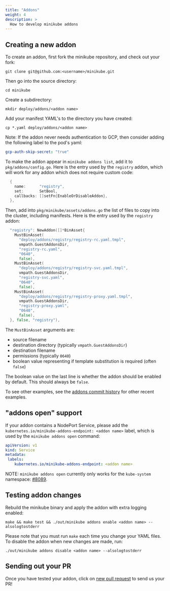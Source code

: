 ```yaml
---
title: "Addons"
weight: 4
description: >
  How to develop minikube addons
---
```


## Creating a new addon

To create an addon, first fork the minikube repository, and check out your fork:

```shell
git clone git@github.com:<username>/minikube.git
```

Then go into the source directory:

```shell
cd minikube
```

Create a subdirectory:

```shell
mkdir deploy/addons/<addon name>
```

Add your manifest YAML's to the directory you have created:

```shell
cp *.yaml deploy/addons/<addon name>
```

Note: If the addon never needs authentication to GCP, then consider adding the following label to the pod's yaml:

```yaml
gcp-auth-skip-secret: "true"
```

To make the addon appear in `minikube addons list`, add it to `pkg/addons/config.go`. Here is the entry used by the `registry` addon, which will work for any addon which does not require custom code:

```go
  {
    name:      "registry",
    set:       SetBool,
    callbacks: []setFn{EnableOrDisableAddon},
  },
```

Then, add into `pkg/minikube/assets/addons.go` the list of files to copy into the cluster, including manifests. Here is the entry used by the `registry` addon:

```go
  "registry": NewAddon([]*BinAsset{
    MustBinAsset(
      "deploy/addons/registry/registry-rc.yaml.tmpl",
      vmpath.GuestAddonsDir,
      "registry-rc.yaml",
      "0640",
      false),
    MustBinAsset(
      "deploy/addons/registry/registry-svc.yaml.tmpl",
      vmpath.GuestAddonsDir,
      "registry-svc.yaml",
      "0640",
      false),
    MustBinAsset(
      "deploy/addons/registry/registry-proxy.yaml.tmpl",
      vmpath.GuestAddonsDir,
      "registry-proxy.yaml",
      "0640",
      false),
  }, false, "registry"),
```

The `MustBinAsset` arguments are:

* source filename
* destination directory (typically `vmpath.GuestAddonsDir`)
* destination filename
* permissions (typically `0640`)
* boolean value representing if template substitution is required (often `false`)

The boolean value on the last line is whether the addon should be enabled by default. This should always be `false`.

To see other examples, see the [addons commit history](https://github.com/kubernetes/minikube/commits/master/deploy/addons) for other recent examples.

## "addons open" support

If your addon contains a NodePort Service, please add the `kubernetes.io/minikube-addons-endpoint: <addon name>` label, which is used by the  `minikube addons open` command:

```yaml
apiVersion: v1
kind: Service
metadata:
 labels:
    kubernetes.io/minikube-addons-endpoint: <addon name>
```

NOTE: `minikube addons open` currently only works for the `kube-system` namespace: [#8089](https://github.com/kubernetes/minikube/issues/8089).

## Testing addon changes

Rebuild the minikube binary and apply the addon with extra logging enabled:

```shell
make && make test && ./out/minikube addons enable <addon name> --alsologtostderr
```

Please note that you must run `make` each time you change your YAML files. To disable the addon when new changes are made, run:

```shell
./out/minikube addons disable <addon name> --alsologtostderr
```

## Sending out your PR

Once you have tested your addon, click on [new pull request](https://github.com/kubernetes/minikube/compare) to send us your PR!
